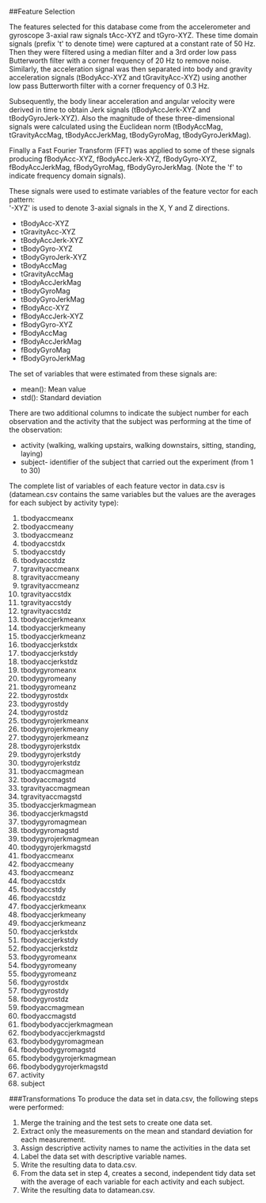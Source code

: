 ##Feature Selection 

The features selected for this database come from the accelerometer and gyroscope 3-axial raw signals tAcc-XYZ and tGyro-XYZ. These time domain signals (prefix 't' to denote time) were captured at a constant rate of 50 Hz. Then they were filtered using a median filter and a 3rd order low pass Butterworth filter with a corner frequency of 20 Hz to remove noise. Similarly, the acceleration signal was then separated into body and gravity acceleration signals (tBodyAcc-XYZ and tGravityAcc-XYZ) using another low pass Butterworth filter with a corner frequency of 0.3 Hz. 

Subsequently, the body linear acceleration and angular velocity were derived in time to obtain Jerk signals (tBodyAccJerk-XYZ and tBodyGyroJerk-XYZ). Also the magnitude of these three-dimensional signals were calculated using the Euclidean norm (tBodyAccMag, tGravityAccMag, tBodyAccJerkMag, tBodyGyroMag, tBodyGyroJerkMag). 

Finally a Fast Fourier Transform (FFT) was applied to some of these signals producing fBodyAcc-XYZ, fBodyAccJerk-XYZ, fBodyGyro-XYZ, fBodyAccJerkMag, fBodyGyroMag, fBodyGyroJerkMag. (Note the 'f' to indicate frequency domain signals). 

These signals were used to estimate variables of the feature vector for each pattern:  
'-XYZ' is used to denote 3-axial signals in the X, Y and Z directions.

* tBodyAcc-XYZ
* tGravityAcc-XYZ
* tBodyAccJerk-XYZ
* tBodyGyro-XYZ
* tBodyGyroJerk-XYZ
* tBodyAccMag
* tGravityAccMag
* tBodyAccJerkMag
* tBodyGyroMag
* tBodyGyroJerkMag
* fBodyAcc-XYZ
* fBodyAccJerk-XYZ
* fBodyGyro-XYZ
* fBodyAccMag
* fBodyAccJerkMag
* fBodyGyroMag
* fBodyGyroJerkMag

The set of variables that were estimated from these signals are: 

* mean(): Mean value
* std(): Standard deviation

There are two additional columns to indicate the subject number for each observation and the activity that the subject was performing at the time of the observation:

* activity (walking, walking upstairs, walking downstairs, sitting, standing, laying)
* subject- identifier of the subject that carried out the experiment (from 1 to 30)

The complete list of variables of each feature vector in data.csv is (datamean.csv contains the same variables but the values are the averages for each subject by activity type):

1. tbodyaccmeanx
2. tbodyaccmeany
3. tbodyaccmeanz
4. tbodyaccstdx
5. tbodyaccstdy
6. tbodyaccstdz
7. tgravityaccmeanx
8. tgravityaccmeany
9. tgravityaccmeanz
10. tgravityaccstdx
11. tgravityaccstdy
12. tgravityaccstdz
13. tbodyaccjerkmeanx
14. tbodyaccjerkmeany
15. tbodyaccjerkmeanz
16. tbodyaccjerkstdx
17. tbodyaccjerkstdy
18. tbodyaccjerkstdz
19. tbodygyromeanx
20. tbodygyromeany
21. tbodygyromeanz
22. tbodygyrostdx
23. tbodygyrostdy
24. tbodygyrostdz
25. tbodygyrojerkmeanx
26. tbodygyrojerkmeany
27. tbodygyrojerkmeanz
28. tbodygyrojerkstdx
29. tbodygyrojerkstdy
30. tbodygyrojerkstdz
31. tbodyaccmagmean
32. tbodyaccmagstd
33. tgravityaccmagmean
34. tgravityaccmagstd
35. tbodyaccjerkmagmean
36. tbodyaccjerkmagstd
37. tbodygyromagmean
38. tbodygyromagstd
39. tbodygyrojerkmagmean
40. tbodygyrojerkmagstd
41. fbodyaccmeanx
42. fbodyaccmeany
43. fbodyaccmeanz
44. fbodyaccstdx
45. fbodyaccstdy
46. fbodyaccstdz
47. fbodyaccjerkmeanx
48. fbodyaccjerkmeany
49. fbodyaccjerkmeanz
50. fbodyaccjerkstdx
51. fbodyaccjerkstdy
52. fbodyaccjerkstdz
53. fbodygyromeanx
54. fbodygyromeany
55. fbodygyromeanz
56. fbodygyrostdx
57. fbodygyrostdy
58. fbodygyrostdz
59. fbodyaccmagmean
60. fbodyaccmagstd
61. fbodybodyaccjerkmagmean
62. fbodybodyaccjerkmagstd
63. fbodybodygyromagmean
64. fbodybodygyromagstd
65. fbodybodygyrojerkmagmean
66. fbodybodygyrojerkmagstd
67. activity
68. subject

###Transformations
To produce the data set in data.csv, the following steps were performed:

1. Merge the training and the test sets to create one data set.
2. Extract only the measurements on the mean and standard deviation for each measurement.
3. Assign descriptive activity names to name the activities in the data set
4. Label the data set with descriptive variable names.
5. Write the resulting data to data.csv.
6. From the data set in step 4, creates a second, independent tidy data set with the average of each variable for each activity and each subject.
7. Write the resulting data to datamean.csv.

